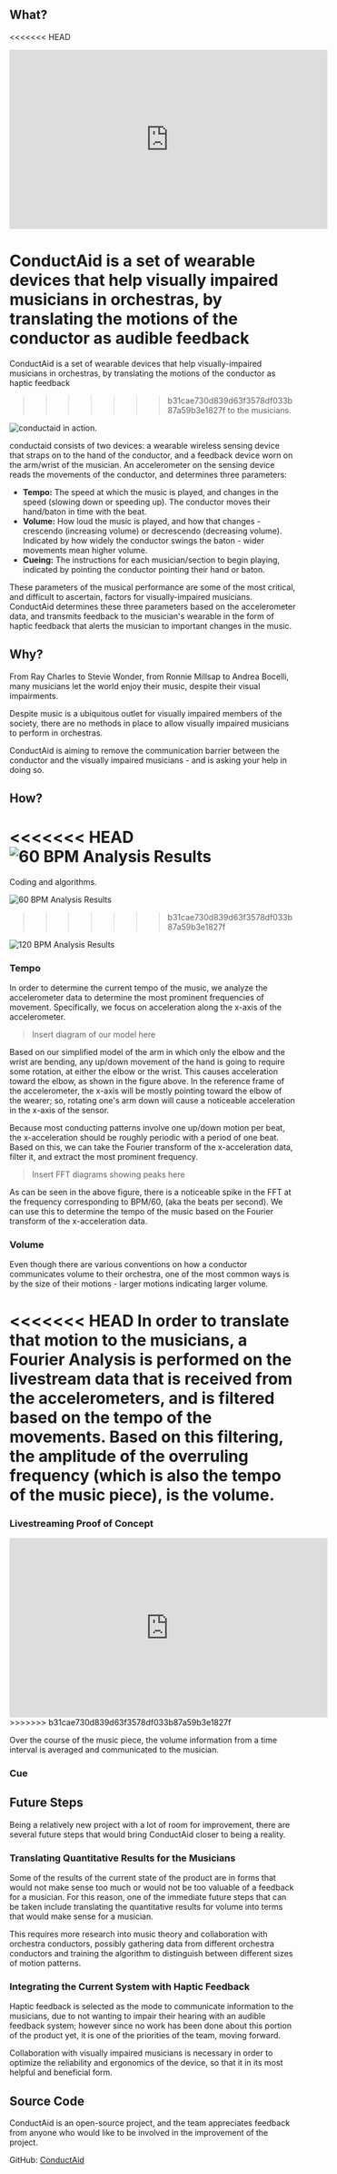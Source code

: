 ## What?

<<<<<<< HEAD
<iframe width="560" height="315" src="https://www.youtube.com/embed/Gs7KTd38o4Y" frameborder="0" allowfullscreen></iframe>

ConductAid is a set of wearable devices that help visually impaired musicians
in orchestras, by translating the motions of the conductor as audible feedback
=======
ConductAid is a set of wearable devices that help visually-impaired musicians
in orchestras, by translating the motions of the conductor as haptic feedback
>>>>>>> b31cae730d839d63f3578df033b87a59b3e1827f
to the musicians.

![conductaid in action.](QEAGraphic1.png)

conductaid consists of two devices: a wearable wireless sensing device that straps on to the hand of the conductor, and a feedback device worn on the arm/wrist of the musician. An accelerometer on the sensing device reads the movements of the conductor, and determines three parameters:

  * **Tempo:** The speed at which the music is played, and changes in the speed (slowing down or speeding up). The conductor moves their hand/baton in time with the beat.
  * **Volume:** How loud the music is played, and how that changes - crescendo (increasing volume) or decrescendo (decreasing volume). Indicated by how widely the conductor swings the baton - wider movements mean higher volume.
  * **Cueing:** The instructions for each musician/section to begin playing, indicated by pointing the conductor pointing their hand or baton.

These parameters of the musical performance are some of the most critical, and difficult to ascertain, factors for visually-impaired musicians. ConductAid determines these three parameters based on the accelerometer data, and transmits feedback to the musician's wearable in the form of haptic feedback that alerts the musician to important changes in the music.

## Why?

From Ray Charles to Stevie Wonder, from Ronnie Millsap to Andrea Bocelli, many
musicians let the world enjoy their music, despite their visual impairments.

Despite music is a ubiquitous outlet for visually impaired members of the
society, there are no methods in place to allow visually impaired musicians
to perform in orchestras.

ConductAid is aiming to remove the communication barrier between the conductor
and the visually impaired musicians - and is asking your help in doing so.

## How?

<<<<<<< HEAD
![60 BPM Analysis Results](https://raw.githubusercontent.com/otalu/conductaid/master/60bpm_filter_fft.png)
=======
Coding and algorithms.

![60 BPM Analysis Results](60bpm_filter_fft.png)
>>>>>>> b31cae730d839d63f3578df033b87a59b3e1827f


![120 BPM Analysis Results](120bpm_filter_fft.png)

### Tempo

In order to determine the current tempo of the music, we analyze the accelerometer data to determine the most prominent frequencies of movement. Specifically, we focus on acceleration along the x-axis of the accelerometer.

> Insert diagram of our model here

Based on our simplified model of the arm in which only the elbow and the wrist are bending, any up/down movement of the hand is going to require some rotation, at either the elbow or the wrist. This causes acceleration toward the elbow, as shown in the figure above. In the reference frame of the accelerometer, the x-axis will be mostly pointing toward the elbow of the wearer; so, rotating one's arm down will cause a noticeable acceleration in the x-axis of the sensor.

Because most conducting patterns involve one up/down motion per beat, the x-acceleration should be roughly periodic with a period of one beat. Based on this, we can take the Fourier transform of the x-acceleration data, filter it, and extract the most prominent frequency.

> Insert FFT diagrams showing peaks here

As can be seen in the above figure, there is a noticeable spike in the FFT at the frequency corresponding to BPM/60, (aka the beats per second). We can use this to determine the tempo of the music based on the Fourier transform of the x-acceleration data.

### Volume

Even though there are various conventions on how a conductor communicates volume
to their orchestra, one of the most common ways is by the size of their motions -
larger motions indicating larger volume.

<<<<<<< HEAD
In order to translate that motion to the musicians, a Fourier Analysis is performed
on the livestream data that is received from the accelerometers, and is filtered
based on the tempo of the movements. Based on this filtering, the amplitude of the
overruling frequency (which is also the tempo of the music piece), is the volume.
=======
### Livestreaming Proof of Concept

<iframe width="560" height="315" src="https://www.youtube.com/embed/Gs7KTd38o4Y" frameborder="0" allowfullscreen></iframe>
>>>>>>> b31cae730d839d63f3578df033b87a59b3e1827f

Over the course of the music piece, the volume information from a time interval is
averaged and communicated to the musician.

### Cue

## Future Steps

Being a relatively new project with a lot of room for improvement, there are
several future steps that would bring ConductAid closer to being a reality.

### Translating Quantitative Results for the Musicians

Some of the results of the current state of the product are in forms that would
not make sense too much  or would not be too valuable of a feedback for a
musician. For this reason, one of the immediate future steps that can be taken
include translating the quantitative results for volume into terms that would
make sense for a musician.

This requires more research into music theory and collaboration with orchestra
conductors, possibly gathering data from different orchestra conductors and
training the algorithm to distinguish between different sizes of motion patterns.

### Integrating the Current System with Haptic Feedback

Haptic feedback is selected as the mode to communicate information to the
musicians, due to not wanting to impair their hearing with an audible feedback
system; however since no work has been done about this portion of the product yet,
it is one of the priorities of the team, moving forward.

Collaboration with visually impaired musicians is necessary in order to optimize
the reliability and ergonomics of the device, so that it in its most helpful
and beneficial form.

###

## Source Code

ConductAid is an open-source project, and the team appreciates feedback from
anyone who would like to be involved in the improvement of the project.

GitHub: [ConductAid](https://github.com/otalu/conductaid)
